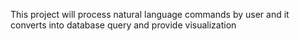 This project will process natural language commands by user and it converts into database query and provide visualization
